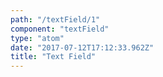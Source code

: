 ```yaml
---
path: "/textField/1"
component: "textField"
type: "atom"
date: "2017-07-12T17:12:33.962Z"
title: "Text Field"
---
```

<Box>
  <TextField
    color="dark.blue"
    fontSize={3}
    letterSpacing="textField"
    lineHeight={4}
    opacity="0.2"
    placeholder="email address"
    pb="15px"
    pt="11px"
    px="24px"
  />
</Box>

  
